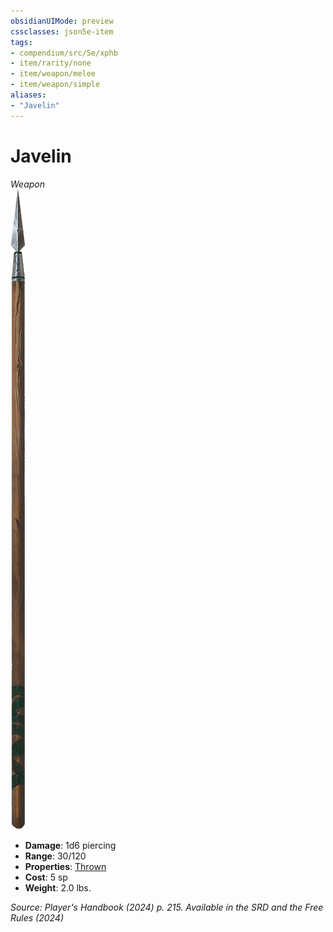 ```yaml
---
obsidianUIMode: preview
cssclasses: json5e-item
tags:
- compendium/src/5e/xphb
- item/rarity/none
- item/weapon/melee
- item/weapon/simple
aliases: 
- "Javelin"
---
```

# Javelin
*Weapon*  
![](/3-Mechanics/CLI/items/img/javelin.webp#right)

- **Damage**: 1d6 piercing
- **Range**: 30/120
- **Properties**: [Thrown](item-properties.md#Thrown)
- **Cost**: 5 sp
- **Weight**: 2.0 lbs.

*Source: Player's Handbook (2024) p. 215. Available in the <span title='Systems Reference Document (5.2)'>SRD</span> and the Free Rules (2024)*